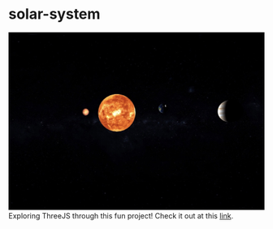 # solar-system

![Solar System](https://github.com/hitgo00/solar-system/blob/master/IMG_5056.jpg)
Exploring ThreeJS through this fun project!
Check it out at this [link](https://hitgo00.github.io/solar-system/).
